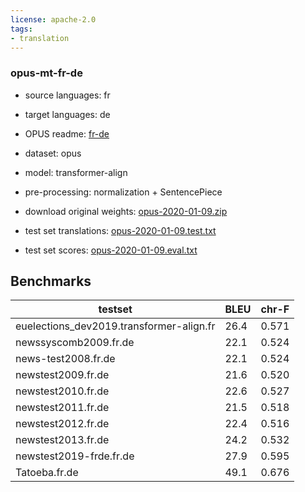 ```yaml
---
license: apache-2.0
tags:
- translation
---
```


### opus-mt-fr-de

* source languages: fr
* target languages: de
*  OPUS readme: [fr-de](https://github.com/Helsinki-NLP/OPUS-MT-train/blob/master/models/fr-de/README.md)

*  dataset: opus
* model: transformer-align
* pre-processing: normalization + SentencePiece
* download original weights: [opus-2020-01-09.zip](https://object.pouta.csc.fi/OPUS-MT-models/fr-de/opus-2020-01-09.zip)
* test set translations: [opus-2020-01-09.test.txt](https://object.pouta.csc.fi/OPUS-MT-models/fr-de/opus-2020-01-09.test.txt)
* test set scores: [opus-2020-01-09.eval.txt](https://object.pouta.csc.fi/OPUS-MT-models/fr-de/opus-2020-01-09.eval.txt)

## Benchmarks

| testset               | BLEU  | chr-F |
|-----------------------|-------|-------|
| euelections_dev2019.transformer-align.fr 	| 26.4 	| 0.571 |
| newssyscomb2009.fr.de 	| 22.1 	| 0.524 |
| news-test2008.fr.de 	| 22.1 	| 0.524 |
| newstest2009.fr.de 	| 21.6 	| 0.520 |
| newstest2010.fr.de 	| 22.6 	| 0.527 |
| newstest2011.fr.de 	| 21.5 	| 0.518 |
| newstest2012.fr.de 	| 22.4 	| 0.516 |
| newstest2013.fr.de 	| 24.2 	| 0.532 |
| newstest2019-frde.fr.de 	| 27.9 	| 0.595 |
| Tatoeba.fr.de 	| 49.1 	| 0.676 |

